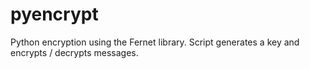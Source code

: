 # pyencrypt
Python encryption using the Fernet library. Script generates a key and encrypts / decrypts messages.
